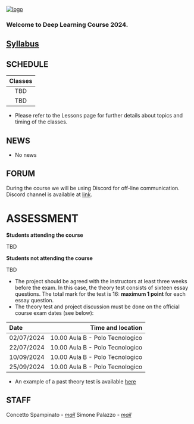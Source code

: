 [![logo](/imgs/logo.jpg)](http://www.dei.unict.it/corsi/lm-91)

### Welcome to Deep Learning Course 2024.
## [Syllabus]() 

## SCHEDULE

| Classes         |
| :----------:    |
| TBD |
| TBD|

- Please refer to the Lessons page for further details about topics and timing of the classes. 

## NEWS
- No news

## FORUM 
During the course we will be using Discord for off-line communication. Discord channel is available at [link]().

# ASSESSMENT

**Students attending the course**

TBD

**Students not attending the course**

TBD

- The project should be agreed with the instructors at least three weeks before the exam. In this case, the theory test consists of sixteen essay questions. The total mark for the test is 16: **maximum 1 point** for each essay question.
- The theory test and project discussion must be done on the official course exam dates (see below):

|  Date    | Time and location   |
| :--------     |    -------: |
| 02/07/2024 | 10.00 Aula B - Polo Tecnologico |
| 22/07/2024 | 10.00 Aula B - Polo Tecnologico |
| 10/09/2024 | 10.00 Aula B - Polo Tecnologico |
| 25/09/2024 | 10.00 Aula B - Polo Tecnologico |


- An example of a past theory test is available [here](https://studentiunict-my.sharepoint.com/:b:/g/personal/concetto_spampinato_unict_it/EcEP1-eJBlVOoFBW16t6vCYB2RaZGzhJ1Mnh3rfle_LLQQ?e=1mMPsm)

## STAFF

Concetto Spampinato - *[mail](mailto:concetto.spampinato@unict.it)*
Simone Palazzo - *[mail](mailto:simone.palazzo@unict.it)*



